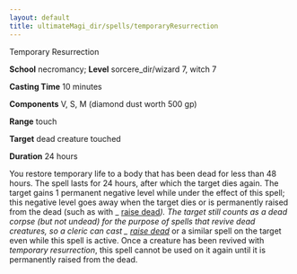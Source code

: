 ```yaml
---
layout: default
title: ultimateMagi_dir/spells/temporaryResurrection
---
```

Temporary Resurrection

**School** necromancy; **Level** sorcere_dir/wizard 7, witch 7

**Casting Time** 10 minutes

**Components** V, S, M (diamond dust worth 500 gp)

**Range** touch

**Target** dead creature touched

**Duration** 24 hours

You restore temporary life to a body that has been dead for less than 48 hours. The spell lasts for 24 hours, after which the target dies again. The target gains 1 permanent negative level while under the effect of this spell; this negative level goes away when the target dies or is permanently raised from the dead (such as with _ [raise dead](spells/raiseDead#_raise-dead)_). The target still counts as a dead corpse (but not undead) for the purpose of spells that revive dead creatures, so a cleric can cast _ [raise dead](spell_dir/raiseDead#_raise-dead)_ or a similar spell on the target even while this spell is active. Once a creature has been revived with _temporary resurrection_, this spell cannot be used on it again until it is permanently raised from the dead.

